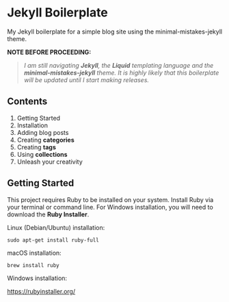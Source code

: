# Jekyll Boilerplate
My Jekyll boilerplate for a simple blog site using the minimal-mistakes-jekyll theme.

**NOTE BEFORE PROCEEDING:**
> *I am still navigating **Jekyll**, the **Liquid** templating language and the **minimal-mistakes-jekyll** theme. It is highly likely that this boilerplate will be updated until I start making releases.*
## Contents
1. Getting Started
2. Installation
3. Adding blog posts
4. Creating **categories**
5. Creating **tags**
6. Using **collections**
7. Unleash your creativity

## Getting Started
This project requires Ruby to be installed on your system. Install Ruby via your terminal or command line. For Windows installation, you will need to download the **Ruby Installer**.

Linux (Debian/Ubuntu) installation:

`sudo apt-get install ruby-full`

macOS installation:

`brew install ruby`

Windows installation:

https://rubyinstaller.org/



